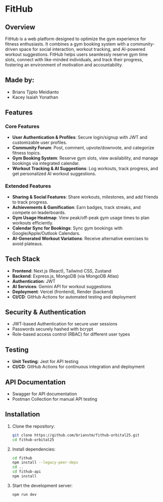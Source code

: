 # FitHub

## Overview

FitHub is a web platform designed to optimize the gym experience for fitness enthusiasts. It combines a gym booking system with a community-driven space for social interaction, workout tracking, and AI-powered workout suggestions. FitHub helps users seamlessly reserve gym time slots, connect with like-minded individuals, and track their progress, fostering an environment of motivation and accountability.

## Made by:

- Brians Tjipto Meidianto
- Kacey Isaiah Yonathan

## Features

### Core Features

- **User Authentication & Profiles**: Secure login/signup with JWT and customizable user profiles.
- **Community Forum**: Post, comment, upvote/downvote, and categorize fitness topics.
- **Gym Booking System**: Reserve gym slots, view availability, and manage bookings via integrated calendar.
- **Workout Tracking & AI Suggestions**: Log workouts, track progress, and get personalized AI workout suggestions.

### Extended Features

- **Sharing & Social Features**: Share workouts, milestones, and add friends to track progress.
- **Achievements & Gamification**: Earn badges, track streaks, and compete on leaderboards.
- **Gym Usage Heatmap**: View peak/off-peak gym usage times to plan workouts efficiently.
- **Calendar Sync for Bookings**: Sync gym bookings with Google/Apple/Outlook Calendars.
- **AI-Generated Workout Variations**: Receive alternative exercises to avoid plateaus.

## Tech Stack

- **Frontend**: Next.js (React), Tailwind CSS, Zustand
- **Backend**: Express.js, MongoDB (via MongoDB Atlas)
- **Authentication**: JWT
- **AI Services**: Gemini API for workout suggestions
- **Deployment**: Vercel (frontend), Render (backend)
- **CI/CD**: GitHub Actions for automated testing and deployment

## Security & Authentication

- JWT-based Authentication for secure user sessions
- Passwords securely hashed with bcrypt
- Role-based access control (RBAC) for different user types

## Testing

- **Unit Testing**: Jest for API testing
- **CI/CD**: GitHub Actions for continuous integration and deployment

## API Documentation

- Swagger for API documentation
- Postman Collection for manual API testing

## Installation

1. Clone the repository:
   ```bash
   git clone https://github.com/brianstm/fithub-orbital25.git
   cd fithub-orbital25
   ```
2. Install dependencies:
   ```bash
   cd fithub
   npm install --legacy-peer-deps
   cd ..
   cd fithub-api
   npm install
   ```
3. Start the development server:
   ```bash
   npm run dev
   ```

